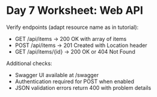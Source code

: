 # Day 7 Worksheet: Web API

Verify endpoints (adapt resource name as in tutorial):
- GET /api/items → 200 OK with array of items
- POST /api/items → 201 Created with Location header
- GET /api/items/{id} → 200 OK or 404 Not Found

 Additional checks:
- Swagger UI available at /swagger
- Authentication required for POST when enabled
- JSON validation errors return 400 with problem details
